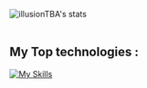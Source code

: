 ![illusionTBA's stats](https://github-readme-stats.vercel.app/api?username=illusionTBA&show_icons=true&theme=monokai)
<br>
<br>
## My Top technologies :
[![My Skills](https://skillicons.dev/icons?i=js,nodejs,react,nextjs,drizzle,tailwind)](https://github.com/illusionTBA)
<br>
<br>

